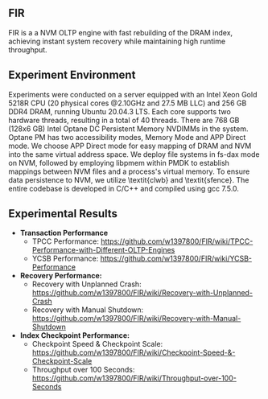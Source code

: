 FIR
-----------------

FIR is a  a NVM OLTP engine with fast rebuilding of the DRAM index, achieving instant system recovery while maintaining high runtime throughput.




Experiment Environment
------------

Experiments were conducted on a server equipped with an Intel Xeon Gold 5218R CPU (20 physical cores @2.10GHz and 27.5 MB LLC) and 256 GB DDR4 DRAM, running Ubuntu 20.04.3 LTS. Each core supports two hardware threads, resulting in a total of 40 threads. There are 768 GB (128x6 GB) Intel Optane DC Persistent Memory NVDIMMs in the system. Optane PM has two accessibility modes, Memory Mode and APP Direct mode. We choose APP Direct mode for easy mapping of DRAM and NVM into the same virtual address space. We deploy file systems in fs-dax mode on NVM, followed by employing libpmem within PMDK to establish mappings between NVM files and a process's virtual memory. To ensure data persistence to NVM, we utilize \textit{clwb} and \textit{sfence}. The entire codebase is developed in C/C++ and compiled using gcc 7.5.0.

Experimental Results
-------------

- **Transaction Performance**
    - TPCC Performance: https://github.com/w1397800/FIR/wiki/TPCC-Performance-with-Different-OLTP-Engines
    - YCSB Performance: https://github.com/w1397800/FIR/wiki/YCSB-Performance
- **Recovery Performance:**
    - Recovery with Unplanned Crash: https://github.com/w1397800/FIR/wiki/Recovery-with-Unplanned-Crash
    - Recovery with Manual Shutdown: https://github.com/w1397800/FIR/wiki/Recovery-with-Manual-Shutdown
- **Index Checkpoint Performance:**
    - Checkpoint Speed & Checkpoint Scale: https://github.com/w1397800/FIR/wiki/Checkpoint-Speed-&-Checkpoint-Scale
    - Throughput over 100 Seconds: https://github.com/w1397800/FIR/wiki/Throughput-over-100-Seconds
